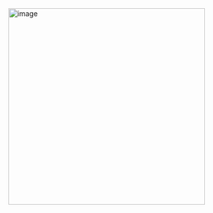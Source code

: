 <img width="391" alt="image" src="https://github.com/user-attachments/assets/37bfc463-ad3c-44bb-a82d-e295dbdea5d5">
